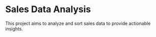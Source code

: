 # Sales Data Analysis 

This project aims to analyze and sort sales data to provide actionable insights. 


